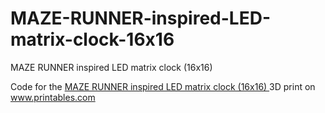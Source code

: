 # MAZE-RUNNER-inspired-LED-matrix-clock-16x16

MAZE RUNNER inspired LED matrix clock (16x16) 

Code for the <a href="https://www.printables.com/de/model/227529-maze-runner-inspired-led-matrix-clock-16x16">MAZE RUNNER inspired LED matrix clock (16x16) </a> 3D print on <a href="https://www.printables.com">www.printables.com</a>
